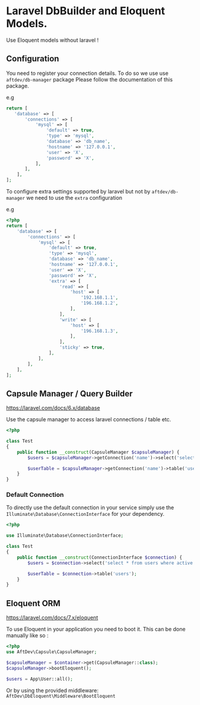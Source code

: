 # Laravel DbBuilder and Eloquent Models.

Use Eloquent models without laravel !

## Configuration

You need to register your connection details. To do so we use use
`aftdev/db-manager` package Please follow the documentation of this package.

e.g

```php
return [
   'database' => [
       'connections' => [
           'mysql' => [
               'default' => true,
               'type' => 'mysql',
               'database' => 'db_name',
               'hostname' => '127.0.0.1',
               'user' => 'X',
               'password' => 'X',
           ],
       ],
    ],
];
```

To configure extra settings supported by laravel but not by `aftdev/db-manager`
we need to use the `extra` configuration

e.g

```php
<?php
return [
    'database' => [
        'connections' => [
            'mysql' => [
                'default' => true,
                'type' => 'mysql',
                'database' => 'db_name',
                'hostname' => '127.0.0.1',
                'user' => 'X',
                'password' => 'X',
                'extra' => [
                    'read' => [
                        'host' => [
                            '192.168.1.1',
                            '196.168.1.2',
                        ],
                    ],
                    'write' => [
                        'host' => [
                            '196.168.1.3',
                        ],
                    ],
                    'sticky' => true,
                ],
            ],
        ],
    ],
];
```

## Capsule Manager / Query Builder

https://laravel.com/docs/6.x/database

Use the capsule manager to access laravel connections / table etc.

```php
<?php

class Test
{
    public function __construct(CapsuleManager $capsuleManager) {
        $users = $capsuleManager->getConnection('name')->select('select * from users where active = ?', [1]);

        $userTable = $capsuleManager->getConnection('name')->table('users');
    }
}
```

### Default Connection

To directly use the default connection in your service simply use the
`Illuminate\Database\ConnectionInterface` for your dependency.

```php
<?php

use Illuminate\Database\ConnectionInterface;

class Test
{
    public function __construct(ConnectionInterface $connection) {
        $users = $connection->select('select * from users where active = ?', [1]);

        $userTable = $connection->table('users');
    }
}
```

## Eloquent ORM

https://laravel.com/docs/7.x/eloquent

To use Eloquent in your application you need to boot it. This can be done
manually like so :

```php
<?php
use AftDev\Capsule\CapsuleManager;

$capsuleManager = $container->get(CapsuleManager::class);
$capsuleManager->bootEloquent();

$users = App\User::all();
```

Or by using the provided middleware: `AftDev\DbEloquent\Middleware\BootEloquent`
